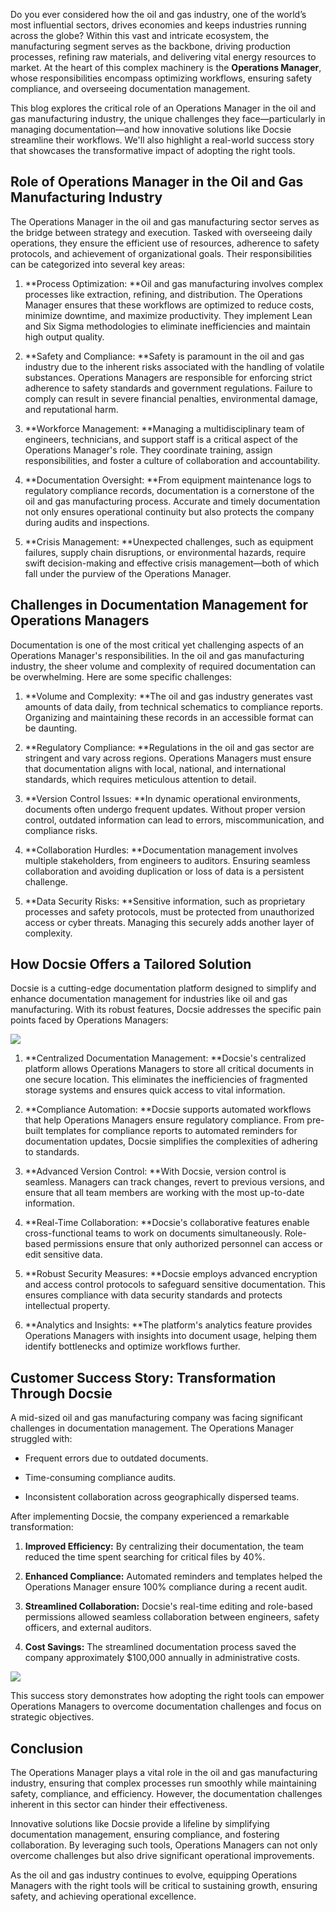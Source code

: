 Do you ever considered how the oil and gas industry, one of the world’s most influential sectors, drives economies and keeps industries running across the globe? Within this vast and intricate ecosystem, the manufacturing segment serves as the backbone, driving production processes, refining raw materials, and delivering vital energy resources to market. At the heart of this complex machinery is the **Operations Manager**, whose responsibilities encompass optimizing workflows, ensuring safety compliance, and overseeing documentation management.

This blog explores the critical role of an Operations Manager in the oil and gas manufacturing industry, the unique challenges they face—particularly in managing documentation—and how innovative solutions like Docsie streamline their workflows. We'll also highlight a real-world success story that showcases the transformative impact of adopting the right tools.

## Role of Operations Manager in the Oil and Gas Manufacturing Industry

The Operations Manager in the oil and gas manufacturing sector serves as the bridge between strategy and execution. Tasked with overseeing daily operations, they ensure the efficient use of resources, adherence to safety protocols, and achievement of organizational goals. Their responsibilities can be categorized into several key areas:

1. **Process Optimization: **Oil and gas manufacturing involves complex processes like extraction, refining, and distribution. The Operations Manager ensures that these workflows are optimized to reduce costs, minimize downtime, and maximize productivity. They implement Lean and Six Sigma methodologies to eliminate inefficiencies and maintain high output quality.

2. **Safety and Compliance: **Safety is paramount in the oil and gas industry due to the inherent risks associated with the handling of volatile substances. Operations Managers are responsible for enforcing strict adherence to safety standards and government regulations. Failure to comply can result in severe financial penalties, environmental damage, and reputational harm.

3. **Workforce Management: **Managing a multidisciplinary team of engineers, technicians, and support staff is a critical aspect of the Operations Manager's role. They coordinate training, assign responsibilities, and foster a culture of collaboration and accountability.

4. **Documentation Oversight: **From equipment maintenance logs to regulatory compliance records, documentation is a cornerstone of the oil and gas manufacturing process. Accurate and timely documentation not only ensures operational continuity but also protects the company during audits and inspections.

5. **Crisis Management: **Unexpected challenges, such as equipment failures, supply chain disruptions, or environmental hazards, require swift decision-making and effective crisis management—both of which fall under the purview of the Operations Manager.

## Challenges in Documentation Management for Operations Managers

Documentation is one of the most critical yet challenging aspects of an Operations Manager's responsibilities. In the oil and gas manufacturing industry, the sheer volume and complexity of required documentation can be overwhelming. Here are some specific challenges:

1. **Volume and Complexity: **The oil and gas industry generates vast amounts of data daily, from technical schematics to compliance reports. Organizing and maintaining these records in an accessible format can be daunting.

2. **Regulatory Compliance: **Regulations in the oil and gas sector are stringent and vary across regions. Operations Managers must ensure that documentation aligns with local, national, and international standards, which requires meticulous attention to detail.

3. **Version Control Issues: **In dynamic operational environments, documents often undergo frequent updates. Without proper version control, outdated information can lead to errors, miscommunication, and compliance risks.

4. **Collaboration Hurdles: **Documentation management involves multiple stakeholders, from engineers to auditors. Ensuring seamless collaboration and avoiding duplication or loss of data is a persistent challenge.

5. **Data Security Risks: **Sensitive information, such as proprietary processes and safety protocols, must be protected from unauthorized access or cyber threats. Managing this securely adds another layer of complexity.

## How Docsie Offers a Tailored Solution

Docsie is a cutting-edge documentation platform designed to simplify and enhance documentation management for industries like oil and gas manufacturing. With its robust features, Docsie addresses the specific pain points faced by Operations Managers:

![](https://cdn.docsie.io/workspace_PxAvC1Uenuc7ad6H3/doc_wn84Jkoc6hIMTO2eE/file_F1TpTXd7AFYoSrPvt/image_2ba07996-b5ee-66aa-fee3-f88d6b40b3b5.jpg)

1. **Centralized Documentation Management: **Docsie's centralized platform allows Operations Managers to store all critical documents in one secure location. This eliminates the inefficiencies of fragmented storage systems and ensures quick access to vital information.

2. **Compliance Automation: **Docsie supports automated workflows that help Operations Managers ensure regulatory compliance. From pre-built templates for compliance reports to automated reminders for documentation updates, Docsie simplifies the complexities of adhering to standards.

3. **Advanced Version Control: **With Docsie, version control is seamless. Managers can track changes, revert to previous versions, and ensure that all team members are working with the most up-to-date information.

4. **Real-Time Collaboration: **Docsie's collaborative features enable cross-functional teams to work on documents simultaneously. Role-based permissions ensure that only authorized personnel can access or edit sensitive data.

5. **Robust Security Measures: **Docsie employs advanced encryption and access control protocols to safeguard sensitive documentation. This ensures compliance with data security standards and protects intellectual property.

6. **Analytics and Insights: **The platform's analytics feature provides Operations Managers with insights into document usage, helping them identify bottlenecks and optimize workflows further.

## Customer Success Story: Transformation Through Docsie

A mid-sized oil and gas manufacturing company was facing significant challenges in documentation management. The Operations Manager struggled with:

* Frequent errors due to outdated documents.

* Time-consuming compliance audits.

* Inconsistent collaboration across geographically dispersed teams.

After implementing Docsie, the company experienced a remarkable transformation:

1. **Improved Efficiency:** By centralizing their documentation, the team reduced the time spent searching for critical files by 40%.

2. **Enhanced Compliance:** Automated reminders and templates helped the Operations Manager ensure 100% compliance during a recent audit.

3. **Streamlined Collaboration:** Docsie's real-time editing and role-based permissions allowed seamless collaboration between engineers, safety officers, and external auditors.

4. **Cost Savings:** The streamlined documentation process saved the company approximately $100,000 annually in administrative costs.

![](https://cdn.docsie.io/workspace_PxAvC1Uenuc7ad6H3/doc_wn84Jkoc6hIMTO2eE/file_F1TpTXd7AFYoSrPvt/image_2ba07996-b5ee-66aa-fee3-f88d6b40b3b5.jpg)

This success story demonstrates how adopting the right tools can empower Operations Managers to overcome documentation challenges and focus on strategic objectives.

## Conclusion

The Operations Manager plays a vital role in the oil and gas manufacturing industry, ensuring that complex processes run smoothly while maintaining safety, compliance, and efficiency. However, the documentation challenges inherent in this sector can hinder their effectiveness.

Innovative solutions like Docsie provide a lifeline by simplifying documentation management, ensuring compliance, and fostering collaboration. By leveraging such tools, Operations Managers can not only overcome challenges but also drive significant operational improvements.

As the oil and gas industry continues to evolve, equipping Operations Managers with the right tools will be critical to sustaining growth, ensuring safety, and achieving operational excellence.